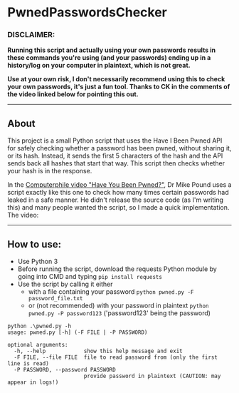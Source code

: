 # PwnedPasswordsChecker

### DISCLAIMER: 
**Running this script and actually using your own passwords results in these commands you're using (and your passwords) ending up in a history/log on your computer in plaintext, which is not great.**

**Use at your own risk, I don't necessarily recommend using this to check your own passwords, it's just a fun tool. Thanks to CK in the comments of the video linked below for pointing this out.**

---

## About

This project is a small Python script that uses the Have I Been Pwned API for safely checking whether a password has been pwned, without sharing it, or its hash. Instead, it sends the first 5 characters of the hash and the API sends back all hashes that start that way. This script then checks whether your hash is in the response.

In the [Computerphile video "Have You Been Pwned?"](https://www.youtube.com/watch?v=hhUb5iknVJs), Dr Mike Pound uses a script exactly like this one to check how many times certain passwords had leaked in a safe manner. He didn't release the source code (as I'm writing this) and many people wanted the script, so I made a quick implementation. The video: 

---

## How to use:

* Use Python 3
* Before running the script, download the requests Python module by going into CMD and typing `pip install requests`
* Use the script by calling it either
    * with a file containing your password `python pwned.py -F password_file.txt`
    * or (not recommended) with your password in plaintext `python pwned.py -P password123` ('password123' being the password)

```console
python .\pwned.py -h
usage: pwned.py [-h] (-F FILE | -P PASSWORD)

optional arguments:
  -h, --help            show this help message and exit
  -F FILE, --file FILE  file to read password from (only the first line is read)
  -P PASSWORD, --password PASSWORD
                        provide password in plaintext (CAUTION: may appear in logs!)
```

    
